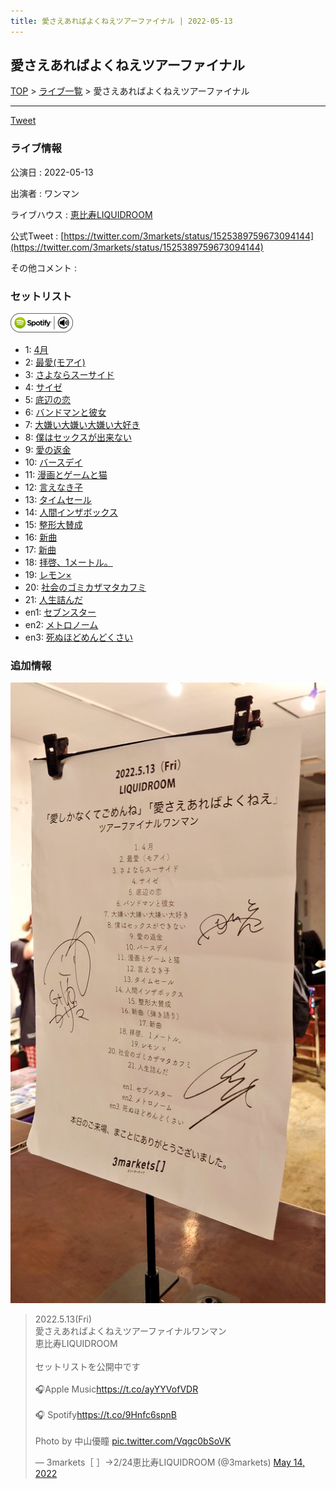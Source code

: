```yaml
---
title: 愛さえあればよくねえツアーファイナル | 2022-05-13
---
```

## 愛さえあればよくねえツアーファイナル

[TOP](/setlist/) > [ライブ一覧](lives.html) > 愛さえあればよくねえツアーファイナル

___

<a href="https://twitter.com/share?ref_src=twsrc%5Etfw" data-text="3markets[ ]セットリスト > 愛さえあればよくねえツアーファイナル" class="twitter-share-button" data-via="3markets" data-hashtags="3markets" data-related="3markets" data-show-count="false">Tweet</a>

### ライブ情報

公演日
:    2022-05-13

出演者
:    ワンマン

ライブハウス
:    [恵比寿LIQUIDROOM](livehouse001.html)

公式Tweet
:    [https://twitter.com/3markets/status/1525389759673094144](https://twitter.com/3markets/status/1525389759673094144)

その他コメント
:    

### セットリスト


[![play with spotify](images/spotify-icon.png)](https://open.spotify.com/playlist/42wTQEObwFBjLRJ0OTHKCF)



*  1: [4月](song029.html)
*  2: [最愛(モアイ)](song014.html)
*  3: [さよならスーサイド](song013.html)
*  4: [サイゼ](song004.html)
*  5: [底辺の恋](song008.html)
*  6: [バンドマンと彼女](song009.html)
*  7: [大嫌い大嫌い大嫌い大好き](song035.html)
*  8: [僕はセックスが出来ない](song006.html)
*  9: [愛の返金](song012.html)
*  10: [バースデイ](song028.html)
*  11: [漫画とゲームと猫](song023.html)
*  12: [言えなき子](song027.html)
*  13: [タイムセール](song007.html)
*  14: [人間インザボックス](song016.html)
*  15: [整形大賛成](song005.html)
*  16: [新曲](song001.html)
*  17: [新曲](song001.html)
*  18: [拝啓、1メートル。](song010.html)
*  19: [レモン×](song003.html)
*  20: [社会のゴミカザマタカフミ](song002.html)
*  21: [人生詰んだ](song031.html)
*  en1: [セブンスター](song020.html)
*  en2: [メトロノーム](song025.html)
*  en3: [死ぬほどめんどくさい](song018.html)


### 追加情報

[![セトリ画像](images/001.jpg)](images/001.jpg)


<blockquote class="twitter-tweet"><p lang="ja" dir="ltr">2022.5.13(Fri)<br>愛さえあればよくねえツアーファイナルワンマン<br>恵比寿LIQUIDROOM<br><br>セットリストを公開中です<br><br>🎧Apple Music<a href="https://t.co/ayYYVofVDR">https://t.co/ayYYVofVDR</a><br><br>🎧 Spotify<a href="https://t.co/9Hnfc6spnB">https://t.co/9Hnfc6spnB</a><br><br>Photo by 中山優瞳 <a href="https://t.co/Vqgc0bSoVK">pic.twitter.com/Vqgc0bSoVK</a></p>&mdash; 3markets［ ］→2/24恵比寿LIQUIDROOM (@3markets) <a href="https://twitter.com/3markets/status/1525389759673094144?ref_src=twsrc%5Etfw">May 14, 2022</a></blockquote>
<script async src="https://platform.twitter.com/widgets.js" charset="utf-8"></script>




<script async src="https://platform.twitter.com/widgets.js" charset="utf-8"></script>